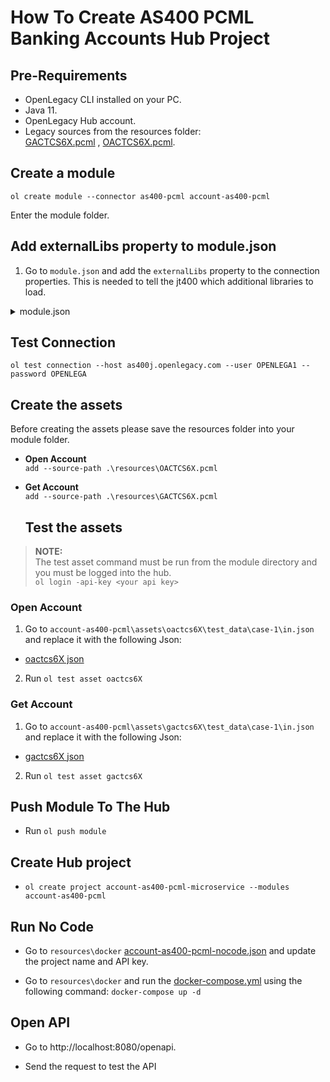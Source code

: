 # How To Create AS400 PCML Banking Accounts Hub Project

## Pre-Requirements

- OpenLegacy CLI installed on your PC.
- Java 11.
- OpenLegacy Hub account.
- Legacy sources from the resources folder:  
  [GACTCS6X.pcml](./resources/GACTCS6X.pcml) , [OACTCS6X.pcml](./resources/OACTCS6X.pcml).

## Create a module

`ol create module --connector as400-pcml account-as400-pcml`

Enter the module folder.

## Add externalLibs property to module.json

1. Go to `module.json` and add the `externalLibs` property to the connection properties. This is needed to tell the jt400 which additional libraries to load.
 <details>
  <summary>module.json</summary>

```
       {
           "connectionProperties" : {
                 "externalLibs" : ["RMR2L1" ]
           }
       }

``` 
 </details>

## Test Connection

`ol test connection --host as400j.openlegacy.com --user OPENLEGA1 --password OPENLEGA`


## Create the assets

Before creating the assets please save the resources folder into your module folder.

- **Open Account**  
  `add --source-path .\resources\OACTCS6X.pcml`
- **Get Account**  
  `add --source-path .\resources\GACTCS6X.pcml`

  ## Test the assets

> **NOTE:**  
> The test asset command must be run from the module directory and you must be logged into the hub.  
> `ol login -api-key <your api key>`

### Open Account

1.  Go to `account-as400-pcml\assets\oactcs6X\test_data\case-1\in.json` and replace it with the following Json:

- [oactcs6X json](https://github.com/openlegacy/openlegacy-public-hub-demos/blob/master/as400-pcml/banking/resources/test-json/oactcs6x.json)

2.  Run `ol test asset oactcs6X`

### Get Account

1.  Go to `account-as400-pcml\assets\gactcs6X\test_data\case-1\in.json` and replace it with the following Json:

- [gactcs6X json](https://github.com/openlegacy/openlegacy-public-hub-demos/blob/master/as400-pcml/banking/resources/test-json/gactcs6x.json)

2.  Run `ol test asset gactcs6X`

## Push Module To The Hub

- Run `ol push module`

## Create Hub project

- `ol create project account-as400-pcml-microservice --modules account-as400-pcml`

## Run No Code

- Go to `resources\docker` [account-as400-pcml-nocode.json](./resources/docker/account-as400-pcml-nocode.json) and update the project name and API key.

- Go to `resources\docker` and run the [docker-compose.yml](./resources/docker/docker-compose.yml) using the following command: `docker-compose up -d`

## Open API

- Go to http://localhost:8080/openapi.

- Send the request to test the API
